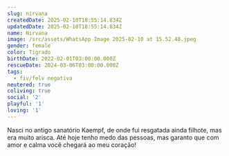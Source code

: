 ```yaml
---
slug: nirvana
createdDate: 2025-02-10T18:55:14.834Z
updatedDate: 2025-02-10T18:55:14.834Z
name: Nirvana
image: /src/assets/WhatsApp Image 2025-02-10 at 15.52.48.jpeg
gender: female
color: Tigrado
birthDate: 2022-02-01T03:00:00.000Z
rescueDate: 2024-03-06T03:00:00.000Z
tags:
  - fiv/felv negativa
neutered: true
coliving: true
social: '2'
playful: '1'
loving: '1'
---
```


Nasci no antigo sanatório Kaempf, de onde fui resgatada ainda filhote, mas era muito arisca.  Até hoje tenho medo das pessoas, mas garanto que com amor e calma você chegará ao meu coração!
